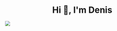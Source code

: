 <h1 align="center">Hi 👋, I'm Denis</h1>

<img align="left" src="https://github-readme-stats.vercel.app/api?username=DenisNomokonov&show_icons=true&theme=blue-green"/>
<img align="left" src="https://github-readme-stats.vercel.app/api/top-langs/?username=DenisNomokonov&layout=compact/>
